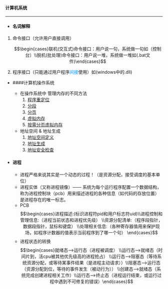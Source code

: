 #### 计算机系统

---

- #### 名词解释

1. 命令接口（允许用户直接调用）

   $$\begin{cases}联机(交互式)命令接口：用户说一句，系统做一句如（控制台）\\脱机(批处理)命令接口：用户说一堆，系统做一堆如(.bat文件)\end{cases}$$

2. 程序接口（只能通过用户程序<font color=0099ff>间接</font>使用）如(windows中的.dll)

- ####计算机操作系统

  - 在操作系统中	管理内存的不同方法
    1. [程序重定位]()
    2. [分段]()
    3. [分页]()
    4. [虚拟内存]()
    5. [按需分页虚拟内存]()
  - 地址空间 & 地址生成
    1. [地址空间定义]()
    2. [地址生成]()
    3. [地址安全检查]()

- #### 进程

  - 进程严格来说其实是一个动态的过程！（是资源分配，接受调度的基本单位）
  - 进程实体（又称进程镜像）—— 系统为每个运行程序配置一个数据结构，称为进程控制块（pcb）用来描述进程的各种信息（如代码的存放位置）是进程存在的唯一标志。
  - PCB $$\begin{cases}进程描述:(标识进程符pid和用户标志符uid)\\进程控制和管理信息:（进程当前状态和进程优先级） \\资源分配清单:（程序段指针，数据段指针，鼠标和键盘） \\处理相关信息:（各种寄存器值用来保护现场，如程序计数器的值表示当前程序到了哪一个句） \end{cases}$$
  - 进程状态的转换 $$\begin{cases}就绪态—>运行态（进程被调度） \\运行态—>就绪态（时间片到，活cpu被其他优先级高的进程抢占） \\运行态—>阻塞态（等待系统资源分配，或等待某事件结果（是进程主动请求））\\阻塞态—>运行态（资源分配到位，等待的事件发生（被动行为）） \\创建态—>就绪态（系统完成创建进程相关工作）\\运行态—>终止态（进程运行结束，或运行过程中遇到不可修复的错误）\end{cases}$$
